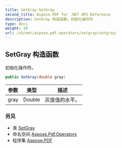 ```yaml
---
title: SetGray.SetGray
second_title: Aspose.PDF for .NET API Reference
description: SetGray 构造函数。初始化操作符
type: docs
weight: 10
url: /zh/net/aspose.pdf.operators/setgray/setgray/
---
```

## SetGray 构造函数

初始化操作符。

```csharp
public SetGray(double gray)
```

| 参数 | 类型 | 描述 |
| --- | --- | --- |
| gray | Double | 灰度值的水平。 |

### 另见

* 类 [SetGray](../)
* 命名空间 [Aspose.Pdf.Operators](../../../aspose.pdf.operators/)
* 程序集 [Aspose.PDF](../../../)